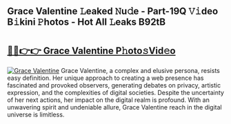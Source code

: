 ## Grace Valentine 𝙻eaked 𝙽u𝚍e - Part-19Q 𝚅𝚒deo B𝚒kini 𝙿hotos - Hot All 𝙻eaks B92tB

# <h2><a href="http://ld3lz1.urlbe.top/?page=Grace+Valentine">🔗🔗👉👉 Grace Valentine P𝚑oto𝚜Vid𝚎o</a></h2>

[![Grace Valentine](https://i.imgur.com/eBuTRDB.gif)](http://ld3lz1.urlbe.top/?page=Grace+Valentine)
Grace Valentine, a complex and elusive persona, resists easy definition. Her unique approach to creating a web presence has fascinated and provoked observers, generating debates on privacy, artistic expression, and the complexities of digital societies. Despite the uncertainty of her next actions, her impact on the digital realm is profound. With an unwavering spirit and undeniable allure, Grace Valentine reach in the digital universe is limitless.
